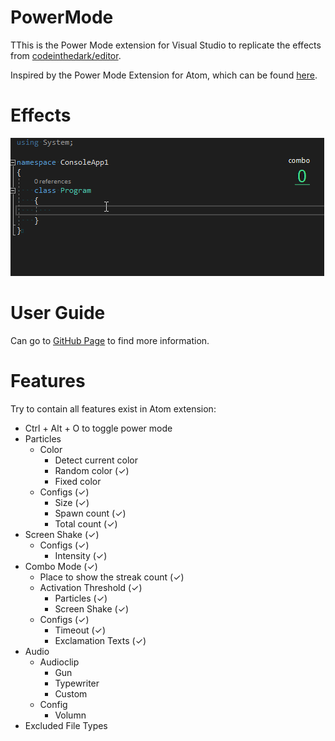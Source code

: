 ﻿# PowerMode
TThis is the Power Mode extension for Visual Studio to replicate the effects from [codeinthedark/editor](https://github.com/codeinthedark/editor).

Inspired by the Power Mode Extension for Atom, which can be found [here](https://atom.io/packages/activate-power-mode).

# Effects
![Power Mode](PowerMode.gif)

# User Guide
Can go to [GitHub Page](https://bigeggtools.github.io/PowerMode/) to find more information.

# Features
Try to contain all features exist in Atom extension:
* Ctrl + Alt + O to toggle power mode
* Particles 
  + Color
    - Detect current color
    - Random color (✓)
    - Fixed color
  + Configs (✓)
    - Size (✓)
    - Spawn count (✓)
    - Total count (✓)
* Screen Shake (✓)
  + Configs (✓)
    - Intensity (✓)
* Combo Mode (✓)
  + Place to show the streak count (✓)
  + Activation Threshold (✓)
    - Particles (✓)
    - Screen Shake (✓)
  + Configs (✓)
    - Timeout (✓)
    - Exclamation Texts (✓)
* Audio
  + Audioclip
    - Gun
    - Typewriter
    - Custom
  + Config
    - Volumn
* Excluded File Types